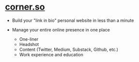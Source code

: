 # <a href="https://corner.so" target="_blank">corner.so</a>

 - Build your "link in bio" personal website in less than a minute
 - Manage your entire online presence in one place
 
   - One-liner
   - Headshot
   - Content (Twitter, Medium, Substack, Github, etc.)
   - Work experience and education
   
